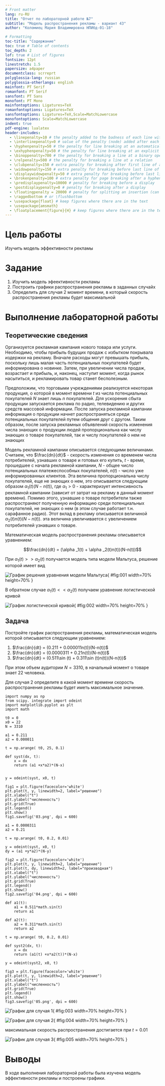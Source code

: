 ```yaml
---
# Front matter
lang: ru-RU
title: "Отчет по лабораторной работе №7"
subtitle: "Модель распространения рекламы - вариант 43"
author: "Коломиец Мария Владимировна НПИбд-01-18"

# Formatting
toc-title: "Содержание"
toc: true # Table of contents
toc_depth: 2
lof: true # List of figures
fontsize: 12pt
linestretch: 1.5
papersize: a4paper
documentclass: scrreprt
polyglossia-lang: russian
polyglossia-otherlangs: english
mainfont: PT Serif
romanfont: PT Serif
sansfont: PT Sans
monofont: PT Mono
mainfontoptions: Ligatures=TeX
romanfontoptions: Ligatures=TeX
sansfontoptions: Ligatures=TeX,Scale=MatchLowercase
monofontoptions: Scale=MatchLowercase
indent: true
pdf-engine: lualatex
header-includes:
  - \linepenalty=10 # the penalty added to the badness of each line within a paragraph (no associated penalty node) Increasing the υalue makes tex try to haυe fewer lines in the paragraph.
  - \interlinepenalty=0 # υalue of the penalty (node) added after each line of a paragraph.
  - \hyphenpenalty=50 # the penalty for line breaking at an automatically inserted hyphen
  - \exhyphenpenalty=50 # the penalty for line breaking at an explicit hyphen
  - \binoppenalty=700 # the penalty for breaking a line at a binary operator
  - \relpenalty=500 # the penalty for breaking a line at a relation
  - \clubpenalty=150 # extra penalty for breaking after first line of a paragraph
  - \widowpenalty=150 # extra penalty for breaking before last line of a paragraph
  - \displaywidowpenalty=50 # extra penalty for breaking before last line before a display math
  - \brokenpenalty=100 # extra penalty for page breaking after a hyphenated line
  - \predisplaypenalty=10000 # penalty for breaking before a display
  - \postdisplaypenalty=0 # penalty for breaking after a display
  - \floatingpenalty = 20000 # penalty for splitting an insertion (can only be split footnote in standard LaTeX)
  - \raggedbottom # or \flushbottom
  - \usepackage{float} # keep figures where there are in the text
  - \usepackage{amsmath}
  - \floatplacement{figure}{H} # keep figures where there are in the text
---
```


# Цель работы

Изучить модель эффективности рекламы

# Задание

1.	Изучить модель эфеективности рекламы
2.	Построить графики распространения рекламы в заданных случайх
3.	Определить для случая 2 момент времени, в который скорость распространения рекламы будет максимальной

# Выполнение лабораторной работы

## Теоретические сведения

Организуется рекламная кампания нового товара или услуги. Необходимо, чтобы прибыль будущих продаж с избытком покрывала издержки на рекламу. Вначале расходы могут превышать прибыль, поскольку лишь малая часть потенциальных покупателей будет информирована о новинке. Затем, при увеличении числа продаж, возрастает и прибыль, и, наконец, наступит момент, когда рынок насытиться, и рекламировать товар станет бесполезным.

Предположим, что торговыми учреждениями реализуется некоторая продукция, о которой в момент времени $t$ из числа потенциальных покупателей $N$ знает лишь $n$ покупателей. Для ускорения сбыта продукции запускается реклама по радио, телевидению и других средств массовой информации. После запуска рекламной кампании информация о продукции начнет распространяться среди потенциальных покупателей путем общения друг с другом. Таким образом, после запуска рекламных объявлений скорость изменения числа знающих о продукции людей пропорциональна как числу знающих о товаре покупателей, так и числу покупателей о нем не знающих

Модель рекламной кампании описывается следующими величинами.
Считаем, что $\frac{dn}{dt}$ - скорость изменения со временем числа потребителей, узнавших о товаре и готовых его купить,
$t$ - время, прошедшее с начала рекламной кампании,
$N$ - общее число потенциальных платежеспособных покупателей,
$n(t)$ - число  уже информированных клиентов.
Эта величина пропорциональна числу покупателей, еще не знающих о нем, это описывается следующим образом
$\alpha _1(t)(N-n(t))$, где $\alpha _1>0$ -  характеризует интенсивность рекламной кампании (зависит от затрат на рекламу в данный момент времени).
Помимо этого, узнавшие о товаре потребители также распространяют полученную информацию среди потенциальных покупателей, не знающих о нем (в этом случае работает т.н. сарафанное радио). Этот вклад в рекламу описывается величиной  $\alpha _2(t)n(t)(N-n(t))$. эта величина увеличивается с увеличением потребителей узнавших о товаре.

Математическая модель распространения рекламы описывается уравнением:

$$\frac{dn}{dt} = (\alpha _1(t) + \alpha _2(t)n(t))(N-n(t))$$

При $\alpha _1(t) >> \alpha _2(t)$ получается модель типа модели Мальтуса, решение которой имеет вид 

![График решения уравнения модели Мальтуса](image/01.png){ #fig:001 width=70% height=70% }

В обратном случае $\alpha _1(t) << \alpha _2(t)$ получаем уравнение логистической кривой

![График логистической кривой](image/02.png){ #fig:002 width=70% height=70% }



## Задача

Постройте график распространения рекламы, математическая модель которой описывается следующим уравнением:

1.	$\frac{dn}{dt} = (0.211 + 0.000011n(t))(N-n(t))$
2.	$\frac{dn}{dt} = (0.0000311 + 0.21n(t))(N-n(t))$
3.	$\frac{dn}{dt} = (0.511\sin (t) + 0.311\sin (t)n(t))(N-n(t))$

При этом объем аудитории $N = 3310$, в начальный момент о товаре знает 22 человека.

Для случая 2 определите в какой момент времени скорость распространения рекламы будет иметь максимальное значение.

```
import numpy as np
from scipy. integrate import odeint
import matplotlib.pyplot as plt
import math

t0 = 0
x0 = 22
N = 3310

a1 = 0.211
a2 = 0.000011

t = np.arange( t0, 25, 0.1)

def syst(dx, t):
    x = dx
    return (a1 +x*a2)*(N-x)


y = odeint(syst, x0, t)

fig1 = plt.figure(facecolor='white')
plt.plot(t, y, linewidth=2, label="решение")
plt.xlabel("t")
plt.ylabel("численность")
plt.grid(True)
plt.legend()
plt.show()
fig1.savefig('03.png', dpi = 600)

a1 = 0.0000311
a2 = 0.21

t = np.arange( t0, 0.2, 0.01)

y = odeint(syst, x0, t)
dy = (a1 +y*a2)*(N-y)

fig2 = plt.figure(facecolor='white')
plt.plot(t, y, linewidth=2, label="решение")
plt.plot(t, dy, linewidth=2, label="производная")
plt.xlabel("t")
plt.ylabel("численность")
plt.grid(True)
plt.legend()
plt.show()
fig2.savefig('04.png', dpi = 600)

def a1(t): 
    a1 = 0.511*math.sin(t)
    return a1

def a2(t): 
    a2 = 0.311*math.sin(t)
    return a2

t = np.arange( t0, 0.2, 0.01)

def syst2(dx, t):
    x = dx
    return (a1(t) +x*a2(t))*(N-x)

y = odeint(syst2, x0, t)

fig3 = plt.figure(facecolor='white')
plt.plot(t, y, linewidth=2, label="решение")
plt.xlabel("t")
plt.ylabel("численность")
plt.grid(True)
plt.legend()
plt.show()
fig3.savefig('05.png', dpi = 600)
```

![График для случая 1](image/03.png){ #fig:003 width=70% height=70% }

![График для случая 2](image/04.png){ #fig:004 width=70% height=70% }

максимальная скорость распространения достигается при $t=0.01$

![График для случая 3](image/05.png){ #fig:005 width=70% height=70% }

# Выводы
В ходе выполнения лабораторной работы была изучена модель эффективности рекламы и построены графики.
